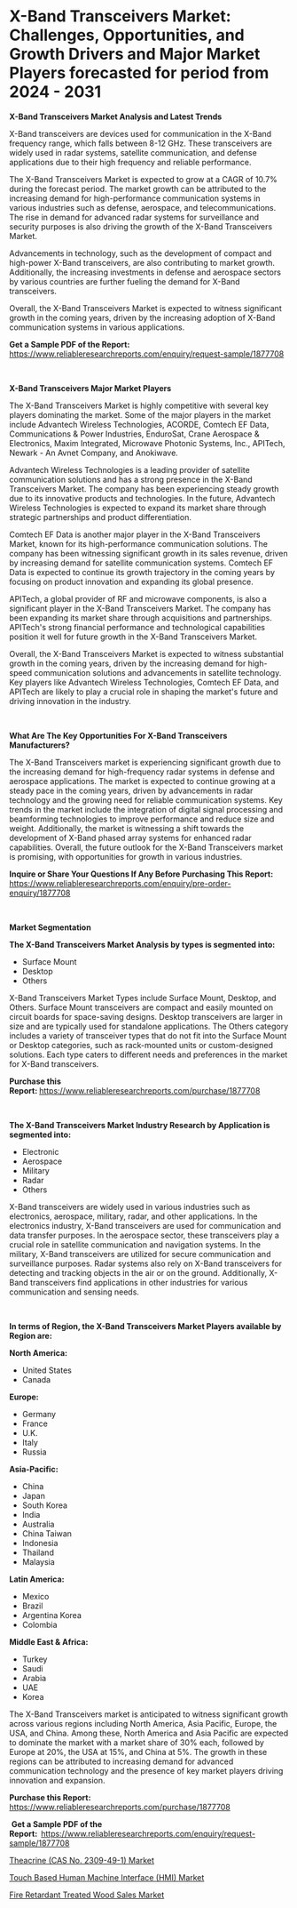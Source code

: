 <p><h1>X-Band Transceivers Market: Challenges, Opportunities, and Growth Drivers and Major Market Players forecasted for period from 2024 - 2031</h1></p><p><strong>X-Band Transceivers Market Analysis and Latest Trends</strong></p>
<p><p>X-Band transceivers are devices used for communication in the X-Band frequency range, which falls between 8-12 GHz. These transceivers are widely used in radar systems, satellite communication, and defense applications due to their high frequency and reliable performance.</p><p>The X-Band Transceivers Market is expected to grow at a CAGR of 10.7% during the forecast period. The market growth can be attributed to the increasing demand for high-performance communication systems in various industries such as defense, aerospace, and telecommunications. The rise in demand for advanced radar systems for surveillance and security purposes is also driving the growth of the X-Band Transceivers Market.</p><p>Advancements in technology, such as the development of compact and high-power X-Band transceivers, are also contributing to market growth. Additionally, the increasing investments in defense and aerospace sectors by various countries are further fueling the demand for X-Band transceivers.</p><p>Overall, the X-Band Transceivers Market is expected to witness significant growth in the coming years, driven by the increasing adoption of X-Band communication systems in various applications.</p></p>
<p><strong>Get a Sample PDF of the Report:&nbsp;</strong> <a href="https://www.reliableresearchreports.com/enquiry/request-sample/1877708">https://www.reliableresearchreports.com/enquiry/request-sample/1877708</a></p>
<p>&nbsp;</p>
<p><strong>X-Band Transceivers Major Market Players</strong></p>
<p><p>The X-Band Transceivers Market is highly competitive with several key players dominating the market. Some of the major players in the market include Advantech Wireless Technologies, ACORDE, Comtech EF Data, Communications & Power Industries, EnduroSat, Crane Aerospace & Electronics, Maxim Integrated, Microwave Photonic Systems, Inc., APITech, Newark - An Avnet Company, and Anokiwave.</p><p>Advantech Wireless Technologies is a leading provider of satellite communication solutions and has a strong presence in the X-Band Transceivers Market. The company has been experiencing steady growth due to its innovative products and technologies. In the future, Advantech Wireless Technologies is expected to expand its market share through strategic partnerships and product differentiation.</p><p>Comtech EF Data is another major player in the X-Band Transceivers Market, known for its high-performance communication solutions. The company has been witnessing significant growth in its sales revenue, driven by increasing demand for satellite communication systems. Comtech EF Data is expected to continue its growth trajectory in the coming years by focusing on product innovation and expanding its global presence.</p><p>APITech, a global provider of RF and microwave components, is also a significant player in the X-Band Transceivers Market. The company has been expanding its market share through acquisitions and partnerships. APITech's strong financial performance and technological capabilities position it well for future growth in the X-Band Transceivers Market.</p><p>Overall, the X-Band Transceivers Market is expected to witness substantial growth in the coming years, driven by the increasing demand for high-speed communication solutions and advancements in satellite technology. Key players like Advantech Wireless Technologies, Comtech EF Data, and APITech are likely to play a crucial role in shaping the market's future and driving innovation in the industry.</p></p>
<p>&nbsp;</p>
<p><strong>What Are The Key Opportunities For X-Band Transceivers Manufacturers?</strong></p>
<p><p>The X-Band Transceivers market is experiencing significant growth due to the increasing demand for high-frequency radar systems in defense and aerospace applications. The market is expected to continue growing at a steady pace in the coming years, driven by advancements in radar technology and the growing need for reliable communication systems. Key trends in the market include the integration of digital signal processing and beamforming technologies to improve performance and reduce size and weight. Additionally, the market is witnessing a shift towards the development of X-Band phased array systems for enhanced radar capabilities. Overall, the future outlook for the X-Band Transceivers market is promising, with opportunities for growth in various industries.</p></p>
<p><strong>Inquire or Share Your Questions If Any Before Purchasing This Report:</strong> <a href="https://www.reliableresearchreports.com/enquiry/pre-order-enquiry/1877708">https://www.reliableresearchreports.com/enquiry/pre-order-enquiry/1877708</a></p>
<p>&nbsp;</p>
<p><strong>Market Segmentation</strong></p>
<p><strong>The X-Band Transceivers Market Analysis by types is segmented into:</strong></p>
<p><ul><li>Surface Mount</li><li>Desktop</li><li>Others</li></ul></p>
<p><p>X-Band Transceivers Market Types include Surface Mount, Desktop, and Others. Surface Mount transceivers are compact and easily mounted on circuit boards for space-saving designs. Desktop transceivers are larger in size and are typically used for standalone applications. The Others category includes a variety of transceiver types that do not fit into the Surface Mount or Desktop categories, such as rack-mounted units or custom-designed solutions. Each type caters to different needs and preferences in the market for X-Band transceivers.</p></p>
<p><strong>Purchase this Report:&nbsp;</strong><a href="https://www.reliableresearchreports.com/purchase/1877708">https://www.reliableresearchreports.com/purchase/1877708</a></p>
<p>&nbsp;</p>
<p><strong>The X-Band Transceivers Market Industry Research by Application is segmented into:</strong></p>
<p><ul><li>Electronic</li><li>Aerospace</li><li>Military</li><li>Radar</li><li>Others</li></ul></p>
<p><p>X-Band transceivers are widely used in various industries such as electronics, aerospace, military, radar, and other applications. In the electronics industry, X-Band transceivers are used for communication and data transfer purposes. In the aerospace sector, these transceivers play a crucial role in satellite communication and navigation systems. In the military, X-Band transceivers are utilized for secure communication and surveillance purposes. Radar systems also rely on X-Band transceivers for detecting and tracking objects in the air or on the ground. Additionally, X-Band transceivers find applications in other industries for various communication and sensing needs.</p></p>
<p>&nbsp;</p>
<p><strong>In terms of Region, the X-Band Transceivers Market Players available by Region are:</strong></p>
<p>
    <p> <strong> North America: </strong>
        <ul>
            <li>United States</li>
            <li>Canada</li>
        </ul>
        </p> 
    <p> <strong> Europe: </strong>
        <ul>
            <li>Germany</li>
            <li>France</li>
            <li>U.K.</li>
            <li>Italy</li>
            <li>Russia</li>
        </ul>
        </p> 
    <p> <strong> Asia-Pacific: </strong>
        <ul>
            <li>China</li>
            <li>Japan</li>
            <li>South Korea</li>
            <li>India</li>
            <li>Australia</li>
            <li>China Taiwan</li>
            <li>Indonesia</li>
            <li>Thailand</li>
            <li>Malaysia</li>
        </ul>
        </p> 
    <p> <strong> Latin America: </strong>
        <ul>
            <li>Mexico</li>
            <li>Brazil</li>
            <li>Argentina Korea</li>
            <li>Colombia</li>
        </ul>
        </p> 
    <p> <strong> Middle East & Africa: </strong>
        <ul>
            <li>Turkey</li>
            <li>Saudi</li>
            <li>Arabia</li>
            <li>UAE</li>
            <li>Korea</li>
        </ul>
    </p>
    </p>
<p><p>The X-Band Transceivers market is anticipated to witness significant growth across various regions including North America, Asia Pacific, Europe, the USA, and China. Among these, North America and Asia Pacific are expected to dominate the market with a market share of 30% each, followed by Europe at 20%, the USA at 15%, and China at 5%. The growth in these regions can be attributed to increasing demand for advanced communication technology and the presence of key market players driving innovation and expansion.</p></p>
<p><strong>Purchase this Report: </strong><a href="https://www.reliableresearchreports.com/purchase/1877708">https://www.reliableresearchreports.com/purchase/1877708</a></p>
<p>&nbsp;<strong>Get a Sample PDF of the Report:&nbsp;&nbsp;</strong><a href="https://www.reliableresearchreports.com/enquiry/request-sample/1877708">https://www.reliableresearchreports.com/enquiry/request-sample/1877708</a></p>
<p><strong></strong></p>
<p><p><a href="https://www.linkedin.com/pulse/theacrine-cas-2309-49-1-market-research-report-forecasted-period-jbs0f?trackingId=TURwKVMmip89zuXB%2B3tDIw%3D%3D">Theacrine (CAS No. 2309-49-1) Market</a></p><p><a href="https://www.linkedin.com/pulse/touch-based-human-machine-interface-hmi-market-research-report-iphaf?trackingId=aKO6zmymIBgupWjxYwA3Hg%3D%3D">Touch Based Human Machine Interface (HMI) Market</a></p><p><a href="https://www.linkedin.com/pulse/fire-retardant-treated-wood-sales-market-size-growth-outlook-0w7if?trackingId=tjb2GeeqKB%2Fsa30OrjYy3A%3D%3D">Fire Retardant Treated Wood Sales Market</a></p></p>